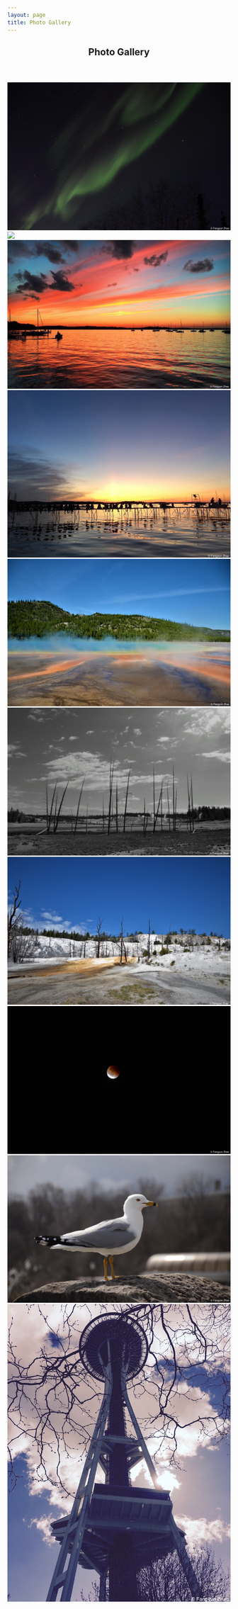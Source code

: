 ```yaml
---
layout: page
title: Photo Gallery
---
```

<section id="one">
	<div class="inner">
		<header class="major">
			<h1>Photo Gallery</h1>
		</header>
    
<img src="photos/alaska1.jpg" />

<img src="photos/alaska02.jpg" />

<img src="photos/mendota02.jpg" />

<img src="photos/mendota01.jpg" />

<img src="photos/yellow01.jpg" />

<img src="photos/travel01.jpg" />

<img src="photos/travel02.jpg" />

<img src="photos/moon01.jpg" />

<img src="photos/sea02.jpg" />

<img src="photos/seattle01.jpg" />
